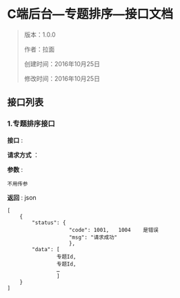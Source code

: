 # C端后台—专题排序—接口文档

> 版本：1.0.0
>
> 作者：拉面
>
> 创建时间：2016年10月25日
>
> 修改时间：2016年10月25日

## 接口列表

### 1.专题排序接口

**接口** : 

**请求方式**  ：

**参数** : 

``` 
不用传参
```

**返回** :
json

``` 
[
	{
        "status": {
                    "code": 1001,   1004    是错误
                    "msg": "请求成功"
                    },
        "data": [
                专题Id,
                专题Id,                      
                …
                ]
    }	
]
```
